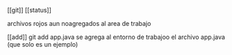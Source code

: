 [[git]] [[status]]

archivos rojos aun noagregados al area de trabajo

[[add]]
git add app.java
se agrega al entorno de trabajoo el archivo app.java (que solo es un ejemplo)

